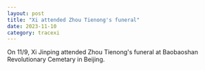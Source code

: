```yaml
---
layout: post
title: "Xi attended Zhou Tienong's funeral"
date: 2023-11-10
category: tracexi
---
```


On 11/9, Xi Jinping attended Zhou Tienong's funeral at Baobaoshan Revolutionary Cemetary in Beijing.

